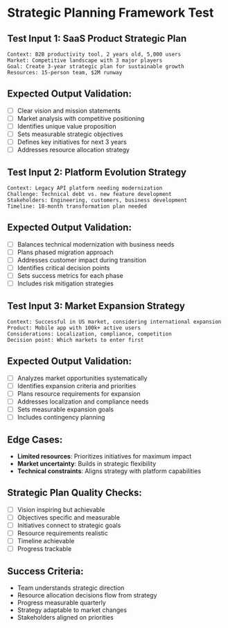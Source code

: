 # Strategic Planning Framework Test

## Test Input 1: SaaS Product Strategic Plan
```
Context: B2B productivity tool, 2 years old, 5,000 users
Market: Competitive landscape with 3 major players
Goal: Create 3-year strategic plan for sustainable growth
Resources: 15-person team, $2M runway
```

## Expected Output Validation:
- [ ] Clear vision and mission statements
- [ ] Market analysis with competitive positioning
- [ ] Identifies unique value proposition
- [ ] Sets measurable strategic objectives
- [ ] Defines key initiatives for next 3 years
- [ ] Addresses resource allocation strategy

## Test Input 2: Platform Evolution Strategy
```
Context: Legacy API platform needing modernization
Challenge: Technical debt vs. new feature development
Stakeholders: Engineering, customers, business development
Timeline: 18-month transformation plan needed
```

## Expected Output Validation:
- [ ] Balances technical modernization with business needs
- [ ] Plans phased migration approach
- [ ] Addresses customer impact during transition
- [ ] Identifies critical decision points
- [ ] Sets success metrics for each phase
- [ ] Includes risk mitigation strategies

## Test Input 3: Market Expansion Strategy
```
Context: Successful in US market, considering international expansion
Product: Mobile app with 100k+ active users
Considerations: Localization, compliance, competition
Decision point: Which markets to enter first
```

## Expected Output Validation:
- [ ] Analyzes market opportunities systematically
- [ ] Identifies expansion criteria and priorities
- [ ] Plans resource requirements for expansion
- [ ] Addresses localization and compliance needs
- [ ] Sets measurable expansion goals
- [ ] Includes contingency planning

## Edge Cases:
- **Limited resources**: Prioritizes initiatives for maximum impact
- **Market uncertainty**: Builds in strategic flexibility
- **Technical constraints**: Aligns strategy with platform capabilities

## Strategic Plan Quality Checks:
- [ ] Vision inspiring but achievable
- [ ] Objectives specific and measurable
- [ ] Initiatives connect to strategic goals
- [ ] Resource requirements realistic
- [ ] Timeline achievable
- [ ] Progress trackable

## Success Criteria:
- Team understands strategic direction
- Resource allocation decisions flow from strategy
- Progress measurable quarterly
- Strategy adaptable to market changes
- Stakeholders aligned on priorities